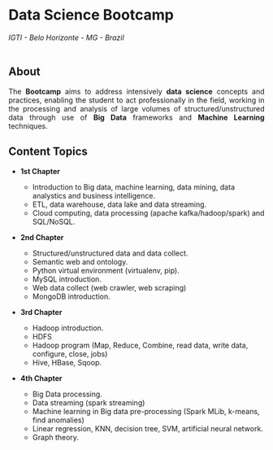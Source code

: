<!-- Author: Humberto Bianchini -->

# Data Science Bootcamp
*IGTI - Belo Horizonte - MG - Brazil*
<br><br>
## About

<p align="Justify">The <b>Bootcamp</b> aims to address intensively <b>data science</b> concepts and practices, enabling the student to act professionally in the field, working in the processing and analysis of large volumes of structured/unstructured data through use of <b>Big Data</b> frameworks and <b>Machine Learning</b> techniques.</p>

## Content Topics

  - **1st Chapter**
    - Introduction to Big data, machine learning, data mining, data analystics and business intelligence.
    - ETL, data warehouse, data lake and data streaming.
    - Cloud computing, data processing (apache kafka/hadoop/spark) and SQL/NoSQL.

  - **2nd Chapter**
    - Structured/unstructured data and data collect.
    - Semantic web and ontology.
    - Python virtual environment (virtualenv, pip).
    - MySQL introduction.
    - Web data collect (web crawler, web scraping)
    - MongoDB introduction.
 
  - **3rd Chapter**
    - Hadoop introduction.
    - HDFS
    - Hadoop program (Map, Reduce, Combine, read data, write data, configure, close, jobs)
    - Hive, HBase, Sqoop.
   
  - **4th Chapter**
    - Big Data processing.
    - Data streaming (spark streaming)
    - Machine learning in Big data pre-processing (Spark MLib, k-means, find anomalies)
    - Linear regression, KNN, decision tree, SVM, artificial neural network.
    - Graph theory.


<!-- Author: Humberto Bianchini -->
